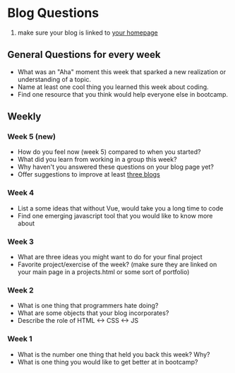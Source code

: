 # Blog Questions

1. make sure your blog is linked to [your homepage](https://github.com/bootcamp-s19/Resources/blob/master/everyones_blogs.md)

## General Questions for every week
* What was an "Aha" moment this week that sparked a new realization or understanding of a topic.
* Name at least one cool thing you learned this week about coding.
* Find one resource that you think would help everyone else in bootcamp.

## Weekly  

### Week 5 (new)
* How do you feel now (week 5) compared to when you started?
* What did you learn from working in a group this week?
* Why haven't you answered these questions on your blog page yet?
* Offer suggestions to improve at least [three blogs](https://github.com/bootcamp-s19/Resources/blob/master/everyones_blogs.md)

### Week 4
* List a some ideas that without Vue, would take you a long time to code
* Find one emerging javascript tool that you would like to know more about

### Week 3
* What are three ideas you might want to do for your final project
* Favorite project/exercise of the week? (make sure they are linked on your main page in a projects.html or some sort of portfolio)

### Week 2
* What is one thing that programmers hate doing?
* What are some objects that your blog incorporates?
* Describe the role of HTML <-> CSS <-> JS
  
### Week 1
* What is the number one thing that held you back this week? Why?
* What is one thing you would like to get better at in bootcamp?
